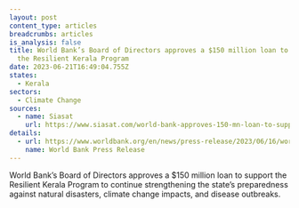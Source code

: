 ```yaml
---
layout: post
content_type: articles
breadcrumbs: articles
is_analysis: false
title: World Bank’s Board of Directors approves a $150 million loan to support
  the Resilient Kerala Program
date: 2023-06-21T16:49:04.755Z
states:
  - Kerala
sectors:
  - Climate Change
sources:
  - name: Siasat
    url: https://www.siasat.com/world-bank-approves-150-mn-loan-to-support-resilient-kerala-program-2617756/
details:
  - url: https://www.worldbank.org/en/news/press-release/2023/06/16/world-bank-approves-additional-financing-to-build-climate-resilience-in-the-indian-state-of-kerala
    name: World Bank Press Release
---
```

World Bank’s Board of Directors approves a $150 million loan to support the Resilient Kerala Program to continue strengthening the state’s preparedness against natural disasters, climate change impacts, and disease outbreaks.